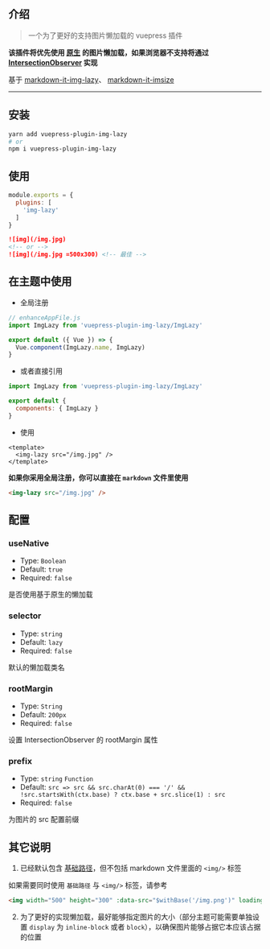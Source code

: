 ## 介绍

> 一个为了更好的支持图片懒加载的 vuepress 插件

**该插件将优先使用 [原生](https://caniuse.com/#feat=loading-lazy-attr) 的图片懒加载，如果浏览器不支持将通过 [IntersectionObserver](https://caniuse.com/#feat=intersectionobserver) 实现**

基于 [markdown-it-img-lazy](https://github.com/tolking/markdown-it-img-lazy)、 [markdown-it-imsize](https://github.com/tatsy/markdown-it-imsize)

---

## 安装

``` sh
yarn add vuepress-plugin-img-lazy
# or
npm i vuepress-plugin-img-lazy
```

## 使用

``` js
module.exports = {
  plugins: [
    'img-lazy'
  ]
}
```

``` md
![img](/img.jpg)
<!-- or -->
![img](/img.jpg =500x300) <!-- 最佳 -->
```

## 在主题中使用 <Badge text="^1.0.1"/>

- 全局注册

``` js
// enhanceAppFile.js
import ImgLazy from 'vuepress-plugin-img-lazy/ImgLazy'

export default ({ Vue }) => {
  Vue.component(ImgLazy.name, ImgLazy)
}
```

- 或者直接引用

``` js
import ImgLazy from 'vuepress-plugin-img-lazy/ImgLazy'

export default {
  components: { ImgLazy }
}
```

- 使用

``` vue
<template>
  <img-lazy src="/img.jpg" />
</template>
```

**如果你采用全局注册，你可以直接在 `markdown` 文件里使用**

``` md
<img-lazy src="/img.jpg" />
```

## 配置

### useNative
- Type: `Boolean`
- Default: `true`
- Required: `false`

是否使用基于原生的懒加载

### selector
- Type: `string`
- Default: `lazy`
- Required: `false`

默认的懒加载类名

### rootMargin
- Type: `String`
- Default: `200px`
- Required: `false`

设置 IntersectionObserver 的 rootMargin 属性

### prefix
- Type: `string` `Function`
- Default: `src => src && src.charAt(0) === '/' && !src.startsWith(ctx.base) ? ctx.base + src.slice(1) : src`
- Required: `false`

为图片的 src 配置前缀

## 其它说明

1. 已经默认包含 [基础路径](https://vuepress.vuejs.org/zh/guide/assets.html#%E5%9F%BA%E7%A1%80%E8%B7%AF%E5%BE%84)，但不包括 markdown 文件里面的 `<img/>` 标签 <Badge text="^1.0.2"/>

如果需要同时使用 `基础路径` 与 `<img/>` 标签，请参考

``` md
<img width="500" height="300" :data-src="$withBase('/img.png')" loading="lazy" class="lazy">
```

2. 为了更好的实现懒加载，最好能够指定图片的大小（部分主题可能需要单独设置 `display` 为 `inline-block` 或者 `block`），以确保图片能够占据它本应该占据的位置
